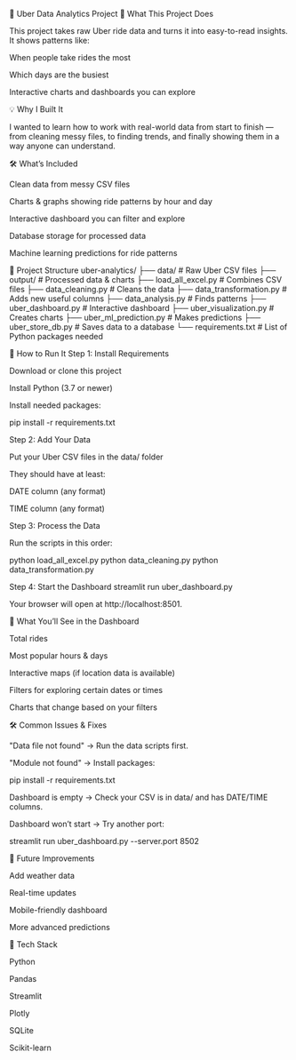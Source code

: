 🚖 Uber Data Analytics Project
📌 What This Project Does

This project takes raw Uber ride data and turns it into easy-to-read insights.
It shows patterns like:

When people take rides the most

Which days are the busiest

Interactive charts and dashboards you can explore

💡 Why I Built It

I wanted to learn how to work with real-world data from start to finish —
from cleaning messy files, to finding trends, and finally showing them in a way anyone can understand.

🛠 What’s Included

Clean data from messy CSV files

Charts & graphs showing ride patterns by hour and day

Interactive dashboard you can filter and explore

Database storage for processed data

Machine learning predictions for ride patterns

📂 Project Structure
uber-analytics/
├── data/                     # Raw Uber CSV files
├── output/                   # Processed data & charts
├── load_all_excel.py         # Combines CSV files
├── data_cleaning.py          # Cleans the data
├── data_transformation.py    # Adds new useful columns
├── data_analysis.py          # Finds patterns
├── uber_dashboard.py         # Interactive dashboard
├── uber_visualization.py     # Creates charts
├── uber_ml_prediction.py     # Makes predictions
├── uber_store_db.py          # Saves data to a database
└── requirements.txt          # List of Python packages needed

🚀 How to Run It
Step 1: Install Requirements

Download or clone this project

Install Python (3.7 or newer)

Install needed packages:

pip install -r requirements.txt

Step 2: Add Your Data

Put your Uber CSV files in the data/ folder

They should have at least:

DATE column (any format)

TIME column (any format)

Step 3: Process the Data

Run the scripts in this order:

python load_all_excel.py
python data_cleaning.py
python data_transformation.py

Step 4: Start the Dashboard
streamlit run uber_dashboard.py


Your browser will open at http://localhost:8501.

🧠 What You’ll See in the Dashboard

Total rides

Most popular hours & days

Interactive maps (if location data is available)

Filters for exploring certain dates or times

Charts that change based on your filters

🛠 Common Issues & Fixes

"Data file not found" → Run the data scripts first.

"Module not found" → Install packages:

pip install -r requirements.txt


Dashboard is empty → Check your CSV is in data/ and has DATE/TIME columns.

Dashboard won’t start → Try another port:

streamlit run uber_dashboard.py --server.port 8502

🌱 Future Improvements

Add weather data

Real-time updates

Mobile-friendly dashboard

More advanced predictions

🧰 Tech Stack

Python

Pandas

Streamlit

Plotly

SQLite

Scikit-learn
